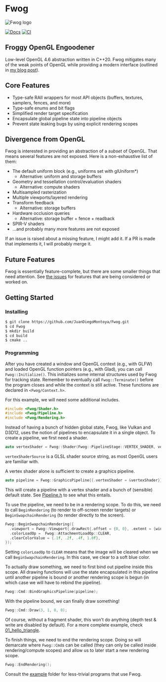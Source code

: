 # Fwog

![Fwog logo](media/logo.png)

[![Docs](https://img.shields.io/readthedocs/fwog?style=for-the-badge)](https://fwog.readthedocs.io) [![CI](https://img.shields.io/github/actions/workflow/status/juandiegomontoya/fwog/cmake.yml?branch=main&style=for-the-badge)](https://github.com/juandiegomontoya/fwog/actions/workflows/cmake.yml)

## Froggy OpenGL Engoodener

Low-level OpenGL 4.6 abstraction written in C++20. Fwog mitigates many of the weak points of OpenGL while providing a modern interface (outlined in [my blog post](https://juandiegomontoya.github.io/modern_opengl.html)).

## Core Features

- Type-safe RAII wrappers for most API objects (buffers, textures, samplers, fences, and more)
- Type-safe enums and bit flags
- Simplified render target specification
- Encapsulate global pipeline state into pipeline objects
- Prevent state leaking bugs by using explicit rendering scopes

## Divergence from OpenGL

Fwog is interested in providing an abstraction of a *subset* of OpenGL. That means several features are not exposed. Here is a non-exhaustive list of them:

- The default uniform block (e.g., uniforms set with glUniform*)
  - Alternative: uniform and storage buffers
- Geometry and tessellation control/evaluation shaders
  - Alternative: compute shaders
- Multisampled rasterization
- Multiple viewports/layered rendering
- Transform feedback
  - Alternative: storage buffers
- Hardware occlusion queries
  - Alternative: storage buffer + fence + readback
- SPIR-V shaders
- ...and probably many more features are not exposed

If an issue is raised about a missing feature, I might add it. If a PR is made that implements it, I will probably merge it.

## Future Features

Fwog is essentially feature-complete, but there are some smaller things that need attention. See [the issues](https://github.com/JuanDiegoMontoya/Fwog/issues) for features that are being considered or worked on.

## Getting Started

### Installing

```bash
$ git clone https://github.com/JuanDiegoMontoya/Fwog.git
$ cd Fwog
$ mkdir build
$ cd build
$ cmake ..
```

### Programming

After you have created a window and OpenGL context (e.g., with GLFW) and loaded OpenGL function pointers (e.g., with Glad), you can call `Fwog::Initialize()`. This initializes some internal structures used by Fwog for tracking state. Remember to eventually call `Fwog::Terminate()` before the program closes and while the context is still active. These functions are declared in `<Fwog/Context.h>`.


For this example, we will need some additional includes.
```cpp
#include <Fwog/Shader.h>
#include <Fwog/Pipeline.h>
#include <Fwog/Rendering.h>
```

Instead of having a bunch of hidden global state, Fwog, like Vulkan and D3D12, uses the notion of pipelines to encapsulate it in a single object. To create a pipeline, we first need a shader.

```cpp
auto vertexShader = Fwog::Shader(Fwog::PipelineStage::VERTEX_SHADER, vertexShaderSource);
```

`vertexShaderSource` is a GLSL shader source string, as most OpenGL users are familiar with.

A vertex shader alone is sufficient to create a graphics pipeline.

```cpp
auto pipeline = Fwog::GraphicsPipeline{{.vertexShader = &vertexShader}};
```

This will create a pipeline with a vertex shader and a bunch of (sensible) default state. See [Pipeline.h](https://github.com/JuanDiegoMontoya/Fwog/blob/main/include/Fwog/Pipeline.h) to see what this entails.

To use the pipeline, we need to be in a rendering scope. To do this, we need to call `BeginRendering` (to render to off-screen render targets) or `BeginSwapchainRendering` (to render directly to the screen).

```cpp
Fwog::BeginSwapchainRendering({
  .viewport = Fwog::Viewport{.drawRect{.offset = {0, 0}, .extent = {windowWidth, windowHeight}}},
  .colorLoadOp =  Fwog::AttachmentLoadOp::CLEAR,
  .clearColorValue = {.1f, .2f, .4f, 1.0f},
});
```

Setting `colorLoadOp` to `CLEAR` means that the image will be cleared when we call `BeginSwapchainRendering`. In this case, we clear to a soft blue color.

To actually draw something, we need to first bind out pipeline inside this scope. All drawing functions will use the state encapsulated in this pipeline until another pipeline is bound or another rendering scope is begun (in which case we will have to rebind the pipeline).

```cpp
Fwog::Cmd::BindGraphicsPipeline(pipeline);
```

With the pipeline bound, we can finally draw something!

```cpp
Fwog::Cmd::Draw(3, 1, 0, 0);
```

Of course, without a fragment shader, this won't do anything (depth test & write are disabled by default). For a more complete example, check [01_hello_triangle](https://github.com/JuanDiegoMontoya/Fwog/blob/main/example/01_hello_triangle.cpp).

To finish things, we need to end the rendering scope. Doing so will demarcate where `Fwog::Cmd`s can be called (they can only be called inside rendering/compute scopes) and allow us to later start a new rendering scope.

```cpp
Fwog::EndRendering();
```

Consult the [example](https://github.com/JuanDiegoMontoya/Fwog/tree/main/example) folder for less-trivial programs that use Fwog.

